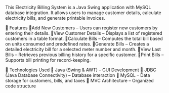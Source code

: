 This Electricity Billing System is a Java Swing application with MySQL database integration.
It allows users to manage customer details, calculate electricity bills, and generate printable invoices.

📌 Features
🔹Add New Customers – Users can register new customers by entering their details.
🔹View Customer Details – Displays a list of registered customers in a table format.
🔹Calculate Bills – Computes the total bill based on units consumed and predefined rates.
🔹Generate Bills – Creates a detailed electricity bill for a selected meter number and month.
🔹View Last Bills – Retrieves previous billing history for a specific customer.
🔹Print Bills – Supports bill printing for record-keeping.

📌 Technologies Used
🔹 Java (Swing & AWT) – GUI Development
🔹 JDBC (Java Database Connectivity) – Database interaction
🔹 MySQL – Data storage for customers, bills, and taxes
🔹 MVC Architecture – Organized code structure


